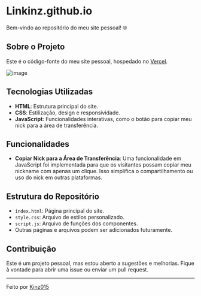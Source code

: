 # Linkinz.github.io

Bem-vindo ao repositório do meu site pessoal! 🌐

## Sobre o Projeto 

Este é o código-fonte do meu site pessoal, hospedado no [Vercel](https://vercel.com/home). 

![image](https://github.com/user-attachments/assets/11ccf34c-8f1d-4886-931e-8d9cfe0efe62)

## Tecnologias Utilizadas

- **HTML**: Estrutura principal do site.
- **CSS**: Estilização, design e responsividade.
- **JavaScript**: Funcionalidades interativas, como o botão para copiar meu nick para a área de transferência.

## Funcionalidades

- **Copiar Nick para a Área de Transferência**: 
  Uma funcionalidade em JavaScript foi implementada para que os visitantes possam copiar meu nickname com apenas um clique. Isso simplifica o compartilhamento ou uso do nick em outras plataformas.

## Estrutura do Repositório

- `index.html`: Página principal do site.
- `style.css`: Arquivo de estilos personalizado.
- `script.js`: Arquivo de funções dos componentes.
- Outras páginas e arquivos podem ser adicionados futuramente.

## Contribuição

Este é um projeto pessoal, mas estou aberto a sugestões e melhorias. Fique à vontade para abrir uma issue ou enviar um pull request.

---

Feito por [Kinz015](https://github.com/kinz015)
